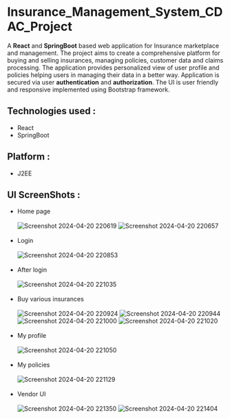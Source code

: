 # Insurance_Management_System_CDAC_Project
A **React** and **SpringBoot** based web application for Insurance marketplace and management. The project aims to create a comprehensive platform for buying and selling insurances, managing policies, customer data and claims processing. The application provides personalized view of user profile and policies helping users in managing their data in a better way. Application is secured via user **authentication** and **authorization**. The UI is user friendly and responsive implemented using Bootstrap framework.

## Technologies used :
* React
* SpringBoot

## Platform :
* J2EE

## UI ScreenShots :
* Home page
<br></br>
![Screenshot 2024-04-20 220619](https://github.com/PiyushDaulatkar/Insurance_Management_System_CDAC_Project/assets/141228456/f152e59c-a168-4936-909b-e80b12db002c)
![Screenshot 2024-04-20 220657](https://github.com/PiyushDaulatkar/Insurance_Management_System_CDAC_Project/assets/141228456/c4b0a1b5-cc2e-4cb4-b344-e2945529d3af)
<br></br>
* Login
<br></br>
![Screenshot 2024-04-20 220853](https://github.com/PiyushDaulatkar/Insurance_Management_System_CDAC_Project/assets/141228456/a875493d-fbd3-4539-99fe-06b5ff259e1b)
<br></br>
* After login
<br></br>
![Screenshot 2024-04-20 221035](https://github.com/PiyushDaulatkar/Insurance_Management_System_CDAC_Project/assets/141228456/1488c70f-d88b-46b4-9ecc-863ddf23707c)
<br></br>
* Buy various insurances
<br></br>
![Screenshot 2024-04-20 220924](https://github.com/PiyushDaulatkar/Insurance_Management_System_CDAC_Project/assets/141228456/b72ca418-3f4c-430c-b9b7-8fd02f8d5b6c)
![Screenshot 2024-04-20 220944](https://github.com/PiyushDaulatkar/Insurance_Management_System_CDAC_Project/assets/141228456/41b0c5c6-46bf-4bf9-bb38-0d1aa75e9bc8)
![Screenshot 2024-04-20 221000](https://github.com/PiyushDaulatkar/Insurance_Management_System_CDAC_Project/assets/141228456/c36d414b-2b40-4f8a-aa57-b3b24f21225f)
![Screenshot 2024-04-20 221020](https://github.com/PiyushDaulatkar/Insurance_Management_System_CDAC_Project/assets/141228456/cc4e737a-8a36-4a0c-a77e-c3f2ae609bf1)
<br></br>
* My profile
<br></br>
![Screenshot 2024-04-20 221050](https://github.com/PiyushDaulatkar/Insurance_Management_System_CDAC_Project/assets/141228456/1806e123-c759-431d-af6e-d71277736341)
<br></br>
* My policies
<br></br>
![Screenshot 2024-04-20 221129](https://github.com/PiyushDaulatkar/Insurance_Management_System_CDAC_Project/assets/141228456/58188303-35cf-427f-85bc-0fd8e8271d74)
<br></br>
* Vendor UI
<br></br>
![Screenshot 2024-04-20 221350](https://github.com/PiyushDaulatkar/Insurance_Management_System_CDAC_Project/assets/141228456/a9d3a725-ecbe-4fb9-94f2-a8e008d0a452)
![Screenshot 2024-04-20 221404](https://github.com/PiyushDaulatkar/Insurance_Management_System_CDAC_Project/assets/141228456/9392062d-45a7-4fb0-9277-12c415c794d5)
